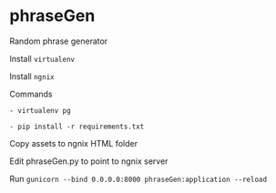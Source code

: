 # phraseGen
Random phrase generator

Install `virtualenv`

Install `ngnix`

Commands

	- virtualenv pg

	- pip install -r requirements.txt

Copy assets to ngnix HTML folder

Edit phraseGen.py to point to ngnix server

Run `gunicorn --bind 0.0.0.0:8000 phraseGen:application --reload`